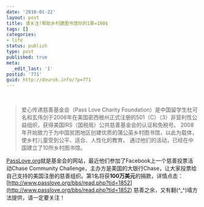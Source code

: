 ```yaml
---
date: '2010-01-22'
layout: post
title: 请关注!帮助乡村建图书馆你的1票=100$
tags: []
categories:
- life
status: publish
type: post
published: true
meta:
  _edit_last: '1'
postid: '771'
guid: http://dourok.info/?p=771
---
```

 

> 爱心传递慈善基金会（Pass Love Charity
> Foundation）是中国留学生杜可名和玄伟剑于2006年在美国密西根州正式注册的501（C）（3）非营利性公益组织，获得美国IRS（国税局）公共慈善基金会的认证和免税号。
> 2008年开始致力于为中国贫困地区创建优质的蒲公英乡村图书馆，以此为载体，使乡村儿童受到公平、适合、人性化的教育。
> 通过他们的活动，已经在中国建立了10所乡村图书馆。

[PassLove.org](http://www.passlove.org/)就是基金会的网站，最近他们参加了Facebook上一个慈善投票活动Chase
Community
Challenge，主办方是美国的大银行Chase，让大家投票给自己支持的美国注册的慈善组织。第1名将获**100万美元**的捐款，详情点击：
[http://www.passlove.org/bbs/read.php?tid=1852](http://www.passlove.org/bbs/read.php?tid=1852)
慈善之余，又有翻(\^\_\^)墙方法提供，请一定要关注！
